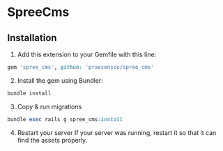 SpreeCms
========

## Installation

1. Add this extension to your Gemfile with this line:
  ```ruby
  gem 'spree_cms', github: 'praesensco/spree_cms'
  ```

2. Install the gem using Bundler:
  ```ruby
  bundle install
  ```

3. Copy & run migrations
  ```ruby
  bundle exec rails g spree_cms:install
  ```

4. Restart your server
  If your server was running, restart it so that it can find the assets properly.
